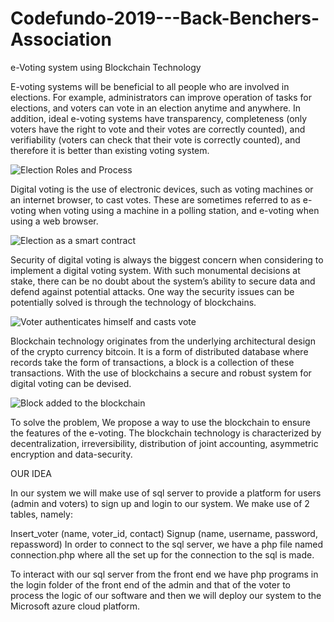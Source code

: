 # Codefundo-2019---Back-Benchers-Association
e-Voting system using Blockchain Technology

E-voting systems will be beneficial to all people who are involved in elections. For example, administrators can improve operation of tasks for elections, and voters can vote in an election anytime and anywhere. In addition, ideal e-voting systems have transparency, completeness (only voters have the right to vote and their votes are correctly counted), and verifiability (voters can check that their vote is correctly counted), and therefore it is better than existing voting system.

![Election Roles and Process](https......)

Digital voting is the use of electronic devices, such as voting machines or an internet browser, to cast votes. These are sometimes referred to as e-voting when voting using a machine in a polling station, and e-voting when using a web browser.

![Election as a smart contract](https..... )

Security of digital voting is always the biggest concern when considering to implement a digital voting system. With such monumental decisions at stake, there can be no doubt about the system’s ability to secure data and defend against potential attacks. One way the security issues can be potentially solved is through the technology of blockchains.

![Voter authenticates himself and casts vote](https......)

Blockchain technology originates from the underlying architectural design of the crypto currency bitcoin. It is a form of distributed database where records take the form of transactions, a block is a collection of these transactions. With the use of blockchains a secure and robust system for digital voting can be devised.

![Block added to the blockchain](https....)

To solve the problem, We propose a way to use the blockchain to ensure the features of the e-voting. The blockchain technology is characterized by decentralization, irreversibility, distribution of joint accounting, asymmetric encryption and data-security.

OUR IDEA

In our system we will make use of sql server to provide a platform for users (admin and voters) to sign up and login to our system. We make use of 2 tables, namely:

Insert_voter (name, voter_id, contact)
Signup (name, username, password, repassword)
In order to connect to the sql server, we have a php file named connection.php where all the set up for the connection to the sql is made.

To interact with our sql server from the front end we have php programs in the login folder of the front end of the admin and that of the voter to process the logic of our software and then we will deploy our system to the Microsoft azure cloud platform.
